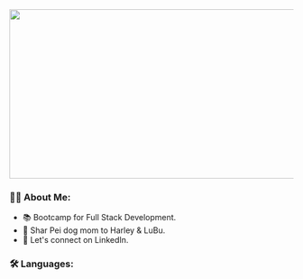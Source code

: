 <div align="center">
<img src="https://images.app.goo.gl/d4JMkCW9BFqnwevg9" width="600" height="300"/>
</div>

### 👩‍💻 About Me:

- 📚 Bootcamp for Full Stack Development.
- 🐾 Shar Pei dog mom to Harley & LuBu.
- 📧 Let's connect on LinkedIn.

### 🛠️ Languages:


